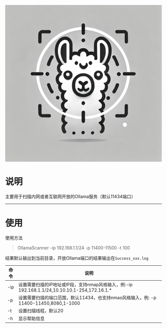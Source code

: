 ![alt icon](https://github.com/xiao-k8/OllamaScanner/blob/main/image/icon.webp)

# 说明

主要用于扫描内网或者互联网开放的Ollama服务（默认11434端口）

---
# 使用

使用方法
> OllamaScanner -ip 192.168.1.1/24 -p 11400-11500 -t 100

结果默认输出到当前目录，开放Ollama端口的结果输出在`Success_xxx.log`

| 命令  | 说明                                                                        |
| --- | ------------------------------------------------------------------------- |
| -ip | 设置需要扫描的IP地址或IP段，支持nmap风格输入，例:-ip 192.168.1.1/24,10.10.10.1-254,172.16.1.* |
| -p  | 设置需要扫描的端口范围，默认11434，也支持nmao风格输入，例: -p 11400-11450,8080,1-1000             |
| -t  | 设置扫描线程，默认20                                                               |
| -h  | 显示帮助信息                                                                    |

